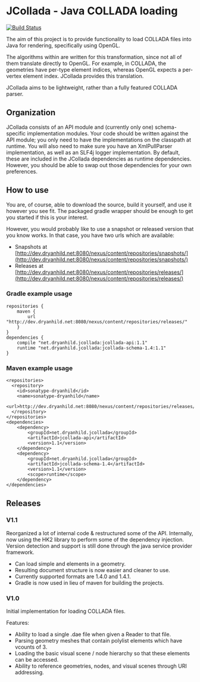 # JCollada - Java COLLADA loading

[![Build Status](http://dev.dryanhild.net:8080/jenkins/job/JCollada/badge/icon)](http://dev.dryanhild.net:8080/jenkins/job/JCollada/)


The aim of this project is to provide functionality to load COLLADA files into Java for rendering, specifically using OpenGL.

The algorithms within are written for this transformation, since not all of them translate directly to OpenGL. For
example, in COLLADA, the geometries have per-type element indices, whereas OpenGL expects a per-vertex element index.
JCollada provides this translation.

JCollada aims to be lightweight, rather than a fully featured COLLADA parser.

## Organization

JCollada consists of an API module and (currently only one) schema-specific implementation modules. Your code should be written against the API module; you only need to have the implementations on the classpath at runtime. You will also need to make sure you have an XmlPullParser implementation, as well as an SLF4j logger implementation. By default, these are included in the JCollada dependencies as runtime dependencies. However, you should be able to swap out those dependencies for your own preferences.

## How to use

You are, of course, able to download the source, build it yourself, and use it however you see fit. The packaged gradle wrapper should be enough to get you started if this is your interest.

However, you would probably like to use a snapshot or released version that you know works. In that case, you have two urls which are available:

- Snapshots at [http://dev.dryanhild.net:8080/nexus/content/repositories/snapshots/](http://dev.dryanhild.net:8080/nexus/content/repositories/snapshots/)
- Releases at [http://dev.dryanhild.net:8080/nexus/content/repositories/releases/](http://dev.dryanhild.net:8080/nexus/content/repositories/releases/)

### Gradle example usage

    repositories {
        maven {
            url "http://dev.dryanhild.net:8080/nexus/content/repositories/releases/"
        }
    }
    dependencies {
        compile "net.dryanhild.jcollada:jcollada-api:1.1"
        runtime "net.dryanhild.jcollada:jcollada-schema-1.4:1.1"
    }

### Maven example usage

    <repositories>
      <repository>
        <id>sonatype-dryanhild</id>
        <name>sonatype-dryanhild</name>
        <url>http://dev.dryanhild.net:8080/nexus/content/repositories/releases/</url>
      </repository>
    </repositories>
    <dependencies>
        <dependency>
            <groupId>net.dryanhild.jcollada</groupId>
            <artifactId>jcollada-api</artifactId>
            <version>1.1</version>
        </dependency>
        <dependency>
            <groupId>net.dryanhild.jcollada</groupId>
            <artifactId>jcollada-schema-1.4</artifactId>
            <version>1.1</version>
            <scope>runtime</scope>
        </dependency>
    </dependencies>

## Releases

### V1.1
Reorganized a lot of internal code & restructured some of the API. Internally, now using the HK2 library to perform
some of the dependency injection. Version detection and support is still done through the java service provider
framework.

- Can load simple <polylist> and <triangles> elements in a geometry.
- Resulting document structure is now easier and cleaner to use.
- Currently supported formats are 1.4.0 and 1.4.1.
- Gradle is now used in lieu of maven for building the projects.

### V1.0
Initial implementation for loading COLLADA files.

Features:

- Ability to load a single .dae file when given a Reader to that file.
- Parsing geometry meshes that contain polylist elements which have vcounts of 3.
- Loading the basic visual scene / node hierarchy so that these elements can be accessed.
- Ability to reference geometries, nodes, and visual scenes through URI addressing.
